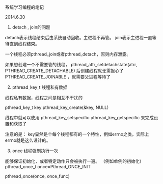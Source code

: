 

系统学习编程的笔记


2014.6.30

1.  detach , join的问题
 
detach表示线程结束后由系统自动回收。主进程不再管。
join表示主进程一直等待直到线程结束。
 
一个线程必须pthread_join或者pthread_detach，否则内存泄露。
 
如果想创建一个不需要管的线程，
pthread_attr_setdetachstate(atrr, PTHREAD_CREATE_DETACHABLE) 后创建线程就无需担心了
 PTHREAD_CREATE_JOINABLE ，就需要父进程等待了
 
2.  pthread_key_t 线程私有数据
 
线程私有数据，线程之间是相互不干扰的
 
pthread_key_t key
pthread_key_create(&key, NULL)
 
线程中就可以使用 pthread_key_setspecific  pthread_key_getspecific 来完成设置和获取了
 
注意的是： key显然是个每个线程都有的一个特性，例如errno之类。实际上errno就是这么设计的。
 
3.  once 线程强制执行一次
 
能够保证初始化，或者特定动作只会被执行一遍。 （例如单例的初始化）
pthread_once_t once=Pthread_ONCE_INIT
 
pthread_once(once,  once_func)
